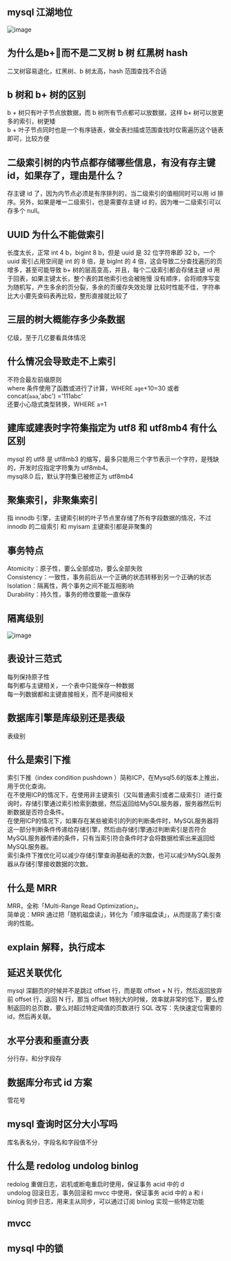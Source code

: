 ## mysql 江湖地位
![image](https://user-images.githubusercontent.com/43411944/139579867-ddfa4594-0133-4c39-bf44-8b6df20b5ee0.png)
## 为什么是b+🌲而不是二叉树 b 树 红黑树 hash
二叉树容易退化，红黑树、b 树太高，hash 范围查找不合适
## b 树和 b+ 树的区别
b + 树只有叶子节点放数据，而 b 树所有节点都可以放数据，这样 b+ 树可以放更多的索引，树更矮  
b + 叶子节点同时也是一个有序链表，做全表扫描或范围查找时仅需遍历这个链表即可，比较方便
## 二级索引树的内节点都存储哪些信息，有没有存主键 id，如果存了，理由是什么？
存主键 id 了，因为内节点必须是有序排列的，当二级索引的值相同时可以用 id 排序。另外，如果是唯一二级索引，也是需要存主键 id 的，因为唯一二级索引可以存多个 null。
## UUID 为什么不能做索引
长度太长，正常 int 4 b，bigint 8 b，但是 uuid 是 32 位字符串即 32 b，一个 uuid 索引占用空间是 int 的 8 倍，是 bigInt 的 4 倍，这会导致二分查找遍历的页增多，甚至可能导致 b+ 树的层高变高，并且，每个二级索引都会存储主键 id 用于回表，如果主键太长，整个表的其他索引也会被拖慢
没有顺序，会将顺序写变为随机写，产生多余的页分裂，多余的页缓存失效处理
比较时性能不佳，字符串比大小要先查码表再比较，整形直接就比较了
## 三层的树大概能存多少条数据
亿级，至于几亿要看具体情况   
## 什么情况会导致走不上索引
不符合最左前缀原则  
where 条件使用了函数或进行了计算，WHERE `age`+10=30 或者 concat(`aaa`,'abc') ='111abc'  
还要小心隐式类型转换，WHERE `a`=1   
## 建库或建表时字符集指定为 utf8 和 utf8mb4 有什么区别
mysql 的 utf8 是 utf8mb3 的缩写，最多只能用三个字节表示一个字符，是残缺的，开发时应指定字符集为 utf8mb4。  
mysql8.0 后，默认字符集已被修正为 utf8mb4
## 聚集索引，非聚集索引
指 innodb 引擎，主键索引树的叶子节点里存储了所有字段数据的情况，不过 innodb 的二级索引 和 myisam 主键索引都是非聚集的
## 事务特点
Atomicity：原子性，要么全部成功，要么全部失败  
Consistency：一致性，事务前后从一个正确的状态转移到另一个正确的状态  
Isolation：隔离性，两个事务之间不能互相影响  
Durability：持久性，事务的修改要能一直保存  
## 隔离级别
![image](https://user-images.githubusercontent.com/43411944/139580643-d5d2abf9-a467-4bec-8b8f-9800c75ac214.png)
## 表设计三范式
每列保持原子性   
每列都与主键相关，一个表中只能保存一种数据  
每一列数据都和主键直接相关，而不是间接相关  
## 数据库引擎是库级别还是表级
表级别
## 什么是索引下推
索引下推（index condition pushdown ）简称ICP，在Mysql5.6的版本上推出，用于优化查询。  
在不使用ICP的情况下，在使用非主键索引（又叫普通索引或者二级索引）进行查询时，存储引擎通过索引检索到数据，然后返回给MySQL服务器，服务器然后判断数据是否符合条件。  
在使用ICP的情况下，如果存在某些被索引的列的判断条件时，MySQL服务器将这一部分判断条件传递给存储引擎，然后由存储引擎通过判断索引是否符合MySQL服务器传递的条件，只有当索引符合条件时才会将数据检索出来返回给MySQL服务器。  
索引条件下推优化可以减少存储引擎查询基础表的次数，也可以减少MySQL服务器从存储引擎接收数据的次数。
## 什么是 MRR
MRR，全称「Multi-Range Read Optimization」。  
简单说：MRR 通过把「随机磁盘读」，转化为「顺序磁盘读」，从而提高了索引查询的性能。
## explain 解释，执行成本

## 延迟关联优化
mysql 深翻页的时候并不是跳过 offset 行，而是取 offset + N 行，然后返回放弃前 offset 行，返回 N 行，那当 offset 特别大的时候，效率就非常的低下，要么控制返回的总页数，要么对超过特定阈值的页数进行 SQL 改写：先快速定位需要的 id，然后再关联。

## 水平分表和垂直分表
分行存，和分字段存
## 数据库分布式 id 方案
雪花号
## mysql 查询时区分大小写吗
库名表名分，字段名和字段值不分
## 什么是 redolog undolog binlog
redolog 重做日志，宕机或断电重启时使用，保证事务 acid 中的 d   
undolog 回滚日志，事务回滚和 mvcc 中使用，保证事务 acid 中的 a 和 i   
binlog 同步日志，用来主从同步，可以通过订阅 binlog 实现一些特定功能   
## mvcc
## mysql 中的锁
